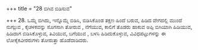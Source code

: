 +++
title = "28 ಬಿಗಿವ ಬಿಡಿಸುವ"

+++
28. ಒಮ್ಮೆ ಬಿಗಿದು, ಇನ್ನೊಮ್ಮೆ ಬಿಡಿಸಿ, ಬಿಡಿಸಿಕೊಂಡ ತಕ್ಷಣ ಹಿಂದೆ ಬರುವ, ಹಿಡಿದ ವೇಗದಲ್ಲಿ ಮುಂದೆ ನುಗ್ಗುುವ , ಕೈಚಳಕವನ್ನು ಸೊಗಸಾಗಿ ತೋರುವ , ನೆಗೆಯುವ, ಕಾಲಿಗೆ ತೊಡರು ಹಾಕುವ ಅಪ್ಪಿ ಬಿಗಿಯಾಗಿ ಹಿಡಿಯುವ, ಹಿಡಿದಾಗ ಬಿಡಿಸಿಕೊಳ್ಳುವ, ತಿವಿಯುವ, ಬಗೆಯುವ , ಬಳಸಿ ಹಿಡಿದುಕೊಳ್ಳುವ, ವಿವಿಧಪಟ್ಟುಗಳನ್ನು ಈ ಲೋಕೈಕವೀರರುಗಳು ತೋರುತ್ತಾ ಹೊಡೆದಾಡಿದರು.